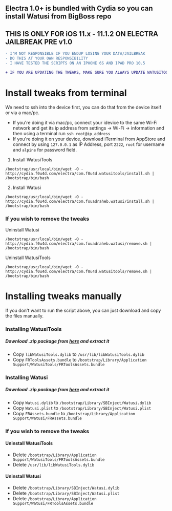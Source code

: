 ## Electra 1.0+ is bundled with Cydia so you can install Watusi from BigBoss repo

## THIS IS ONLY FOR iOS 11.x - 11.1.2 ON ELECTRA JAILBREAK PRE v1.0

```diff
- I'M NOT RESPONSIBLE IF YOU ENDUP LOSING YOUR DATA/JAILBREAK
- DO THIS AT YOUR OWN RESPONSIBILITY
- I HAVE TESTED THE SCRIPTS ON AN IPHONE 6S AND IPAD PRO 10.5
```
```diff
+ IF YOU ARE UPDATING THE TWEAKS, MAKE SURE YOU ALWAYS UPDATE WATUSITOOLS FIRST
```

# Install tweaks from terminal

We need to ssh into the device first, you can do that from the device itself or via a mac/pc.

* If you're doing it via mac/pc, connect your idevice to the same Wi-Fi network and get its ip address from settings -> Wi-Fi -> information and then using a terminal run ```ssh root@ip_address```
* If you're doing it on your device, download iTerminal from AppStore and connect by using `127.0.0.1` as IP Address, port `2222`, `root` for username and `alpine` for password field.

1. Install WatusiTools

```
/bootstrap/usr/local/bin/wget -O - http://cydia.f0u4d.com/electra/com.f0u4d.watusitools/install.sh | /bootstrap/bin/bash
```

2. Install Watusi

```
/bootstrap/usr/local/bin/wget -O - http://cydia.f0u4d.com/electra/com.fouadraheb.watusi/install.sh | /bootstrap/bin/bash
```

### If you wish to remove the tweaks

Uninstall Watusi

```
/bootstrap/usr/local/bin/wget -O - http://cydia.f0u4d.com/electra/com.fouadraheb.watusi/remove.sh | /bootstrap/bin/bash
```

Uninstall WatusiTools

```
/bootstrap/usr/local/bin/wget -O - http://cydia.f0u4d.com/electra/com.f0u4d.watusitools/remove.sh | /bootstrap/bin/bash
```



# Installing tweaks manually

If you don't want to run the script above, you can just download and copy the files manually.

### Installing WatusiTools

##### Download .zip package from [here](http://cydia.f0u4d.com/electra/com.f0u4d.watusitools/package.zip) and extract it

* Copy `libWatusiTools.dylib` to `/usr/lib/libWatusiTools.dylib`
* Copy `FRToolsAssets.bundle` to `/bootstrap/Library/Application Support/WatusiTools/FRToolsAssets.bundle`


### Installing Watusi

##### Download .zip package from [here](http://cydia.f0u4d.com/electra/com.fouadraheb.watusi/package.zip) and extract it

* Copy `Watusi.dylib` to `/bootstrap/Library/SBInject/Watusi.dylib`
* Copy `Watusi.plist` to `/bootstrap/Library/SBInject/Watusi.plist`
* Copy `FRAssets.bundle` to `/bootstrap/Library/Application Support/Watusi/FRAssets.bundle`

### If you wish to remove the tweaks

#### Uninstall WatusiTools

* Delete `/bootstrap/Library/Application Support/WatusiTools/FRToolsAssets.bundle`
* Delete `/usr/lib/libWatusiTools.dylib`

#### Uninstall Watusi

* Delete `/bootstrap/Library/SBInject/Watusi.dylib`
* Delete `/bootstrap/Library/SBInject/Watusi.plist`
* Delete `/bootstrap/Library/Application Support/Watusi/FRToolsAssets.bundle`
